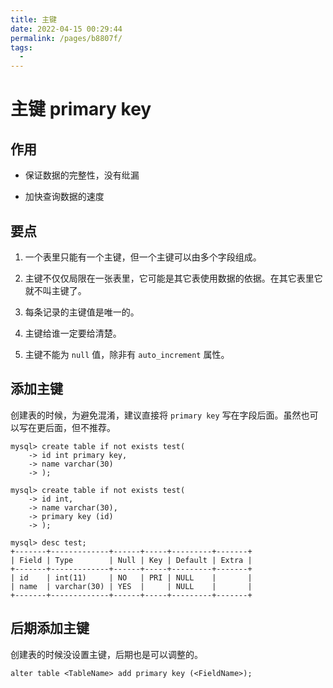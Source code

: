```yaml
---
title: 主键
date: 2022-04-15 00:29:44
permalink: /pages/b8807f/
tags:
  - 
---
```

# 主键 primary key

## 作用

- 保证数据的完整性，没有纰漏

- 加快查询数据的速度

## 要点

1. 一个表里只能有一个主键，但一个主键可以由多个字段组成。

2. 主键不仅仅局限在一张表里，它可能是其它表使用数据的依据。在其它表里它就不叫主键了。
3. 每条记录的主键值是唯一的。

3. 主键给谁一定要给清楚。

4. 主键不能为 `null` 值，除非有 `auto_increment` 属性。

## 添加主键

创建表的时候，为避免混淆，建议直接将 `primary key` 写在字段后面。虽然也可以写在更后面，但不推荐。

```mysql
mysql> create table if not exists test(
    -> id int primary key,
    -> name varchar(30)
    -> );
```

```mysql
mysql> create table if not exists test(
    -> id int,
    -> name varchar(30),
    -> primary key (id)
    -> );
```

```mysql
mysql> desc test;
+-------+-------------+------+-----+---------+-------+
| Field | Type        | Null | Key | Default | Extra |
+-------+-------------+------+-----+---------+-------+
| id    | int(11)     | NO   | PRI | NULL    |       |
| name  | varchar(30) | YES  |     | NULL    |       |
+-------+-------------+------+-----+---------+-------+
```

## 后期添加主键

创建表的时候没设置主键，后期也是可以调整的。

```mysql
alter table <TableName> add primary key (<FieldName>);
```

